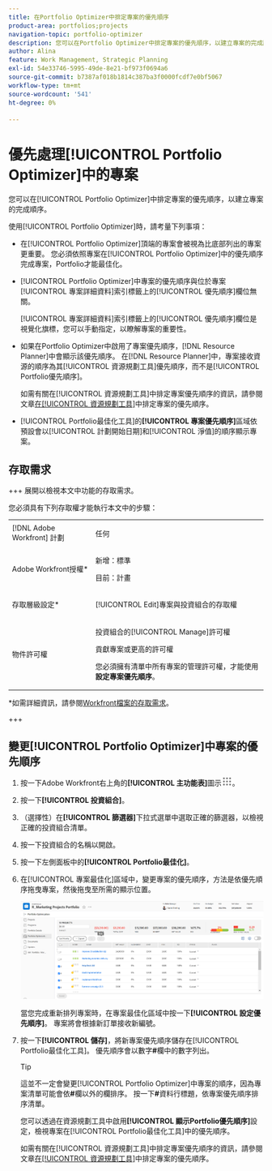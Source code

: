 ```yaml
---
title: 在Portfolio Optimizer中排定專案的優先順序
product-area: portfolios;projects
navigation-topic: portfolio-optimizer
description: 您可以在Portfolio Optimizer中排定專案的優先順序，以建立專案的完成順序。
author: Alina
feature: Work Management, Strategic Planning
exl-id: 54e33746-5995-49de-8e21-bf973f0694a6
source-git-commit: b7387af018b1814c387ba3f0000fcdf7e0bf5067
workflow-type: tm+mt
source-wordcount: '541'
ht-degree: 0%

---
```


# 優先處理[!UICONTROL Portfolio Optimizer]中的專案

您可以在[!UICONTROL Portfolio Optimizer]中排定專案的優先順序，以建立專案的完成順序。

使用[!UICONTROL Portfolio Optimizer]時，請考量下列事項：

* 在[!UICONTROL Portfolio Optimizer]頂端的專案會被視為比底部列出的專案更重要。 您必須依照專案在[!UICONTROL Portfolio Optimizer]中的優先順序完成專案，Portfolio才能最佳化。
* [!UICONTROL Portfolio Optimizer]中專案的優先順序與位於專案[!UICONTROL 專案詳細資料]索引標籤上的[!UICONTROL 優先順序]欄位無關。

  [!UICONTROL 專案詳細資料]索引標籤上的[!UICONTROL 優先順序]欄位是視覺化旗標，您可以手動指定，以瞭解專案的重要性。

* 如果在Portfolio Optimizer中啟用了專案優先順序，[!DNL Resource Planner]中會顯示該優先順序。 在[!DNL Resource Planner]中，專案接收資源的順序為其[!UICONTROL 資源規劃工具]優先順序，而不是[!UICONTROL Portfolio優先順序]。

  如需有關在[!UICONTROL 資源規劃工具]中排定專案優先順序的資訊，請參閱文章[在[!UICONTROL 資源規劃工具]](../../../resource-mgmt/resource-planning/prioritize-projects-resource-planner.md)中排定專案的優先順序。

* [!UICONTROL Portfolio最佳化工具]的&#x200B;**[!UICONTROL 專案優先順序]**&#x200B;區域依預設會以[!UICONTROL 計劃開始日期]和[!UICONTROL 淨值]的順序顯示專案。

## 存取需求

+++ 展開以檢視本文中功能的存取需求。

您必須具有下列存取權才能執行本文中的步驟：

<table style="table-layout:auto"> 
 <col> 
 <col> 
 <tbody> 
  <tr> 
   <td role="rowheader">[!DNL Adobe Workfront] 計劃</td> 
   <td> <p>任何 </p> </td> 
  </tr> 
  <tr> 
   <td role="rowheader">Adobe Workfront授權*</td> 
   <td> <p>新增：標準</p>
   <p>目前：計畫</p> </td> 
  </tr> 
  <tr> 
   <td role="rowheader">存取層級設定*</td> 
   <td> <p>[!UICONTROL Edit]專案與投資組合的存取權</p></td> 
  </tr> 
  <tr> 
   <td role="rowheader">物件許可權</td> 
   <td> <p>投資組合的[!UICONTROL Manage]許可權</p> <p>貢獻專案或更高的許可權</p> 
   <p>您必須擁有清單中所有專案的管理許可權，才能使用<b>設定專案優先順序</b>。</p>
    </td> 
  </tr> 
 </tbody> 
</table>

*如需詳細資訊，請參閱[Workfront檔案的存取需求](/help/quicksilver/administration-and-setup/add-users/access-levels-and-object-permissions/access-level-requirements-in-documentation.md)。

+++

## 變更[!UICONTROL Portfolio Optimizer]中專案的優先順序

1. 按一下Adobe Workfront右上角的&#x200B;**[!UICONTROL 主功能表]**&#x200B;圖示![主功能表圖示](assets/main-menu-icon.png)。

1. 按一下&#x200B;**[!UICONTROL 投資組合]**。
1. （選擇性）在&#x200B;**[!UICONTROL 篩選器]**&#x200B;下拉式選單中選取正確的篩選器，以檢視正確的投資組合清單。
1. 按一下投資組合的名稱以開啟。
1. 按一下左側面板中的&#x200B;**[!UICONTROL Portfolio最佳化]**。
1. 在[!UICONTROL 專案最佳化]區域中，變更專案的優先順序，方法是依優先順序拖曳專案，然後拖曳至所需的顯示位置。

   ![Portfolio optimizer與專案](assets/portfolio-optimizer-with-projects-nwe-350x89.png)

   當您完成重新排列專案時，在專案最佳化區域中按一下&#x200B;**[!UICONTROL 設定優先順序]**。 專案將會根據新訂單接收新編號。

1. 按一下&#x200B;**[!UICONTROL 儲存]**，將新專案優先順序儲存在[!UICONTROL Portfolio最佳化工具]。 優先順序會以數字&#x200B;**#**&#x200B;欄中的數字列出。

   >[!TIP]
   >
   >這並不一定會變更[!UICONTROL Portfolio Optimizer]中專案的順序，因為專案清單可能會依&#x200B;**#**&#x200B;欄以外的欄排序。 按一下&#x200B;**#**&#x200B;資料行標題，依專案優先順序排序清單。

   您可以透過在資源規劃工具中啟用&#x200B;**[!UICONTROL 顯示Portfolio優先順序]**&#x200B;設定，檢視專案在[!UICONTROL Portfolio最佳化工具]中的優先順序。

   如需有關在[!UICONTROL 資源規劃工具]中排定專案優先順序的資訊，請參閱文章[在[!UICONTROL 資源規劃工具]](../../../resource-mgmt/resource-planning/prioritize-projects-resource-planner.md)中排定專案的優先順序。
